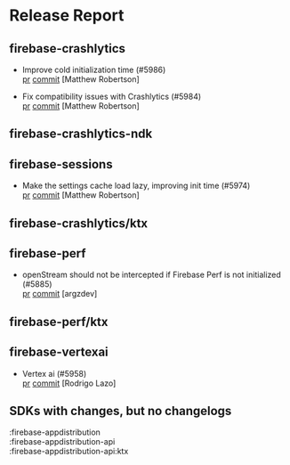 # Release Report
## firebase-crashlytics
      
* Improve cold initialization time (#5986)   
  [pr](https://github.com/firebase/firebase-android-sdk/pull/5986) [commit](https://github.com/firebase/firebase-android-sdk/commit/db3f24af688013b1dccb23ee9190abc0b851f33f)  [Matthew Robertson]

* Fix compatibility issues with Crashlytics (#5984)   
  [pr](https://github.com/firebase/firebase-android-sdk/pull/5984) [commit](https://github.com/firebase/firebase-android-sdk/commit/e449bc10c01b278fb507f17f52145c4678e20a2a)  [Matthew Robertson]

## firebase-crashlytics-ndk
      

## firebase-sessions
      
* Make the settings cache load lazy, improving init time (#5974)   
  [pr](https://github.com/firebase/firebase-android-sdk/pull/5974) [commit](https://github.com/firebase/firebase-android-sdk/commit/f6f826801d3fbf00c3d4b7add6f81769d743fd48)  [Matthew Robertson]

## firebase-crashlytics/ktx
      

## firebase-perf
      
* openStream should not be intercepted if Firebase Perf is not initialized (#5885)   
  [pr](https://github.com/firebase/firebase-android-sdk/pull/5885) [commit](https://github.com/firebase/firebase-android-sdk/commit/8f2d30ed7e56407c6379888b5ccd7f6cd379b4d6)  [argzdev]

## firebase-perf/ktx
      

## firebase-vertexai
      
* Vertex ai (#5958)   
  [pr](https://github.com/firebase/firebase-android-sdk/pull/5958) [commit](https://github.com/firebase/firebase-android-sdk/commit/4d2fbfd4077a97da438419e1e81131fcacffd297)  [Rodrigo Lazo]


## SDKs with changes, but no changelogs
:firebase-appdistribution  
:firebase-appdistribution-api  
:firebase-appdistribution-api:ktx